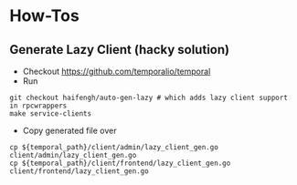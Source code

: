 # How-Tos

## Generate Lazy Client (hacky solution)

- Checkout https://github.com/temporalio/temporal
- Run
```
git checkout haifengh/auto-gen-lazy # which adds lazy client support in rpcwrappers
make service-clients
```
- Copy generated file over
```
cp ${temporal_path}/client/admin/lazy_client_gen.go client/admin/lazy_client_gen.go
cp ${temporal_path}/client/frontend/lazy_client_gen.go client/frontend/lazy_client_gen.go
```
